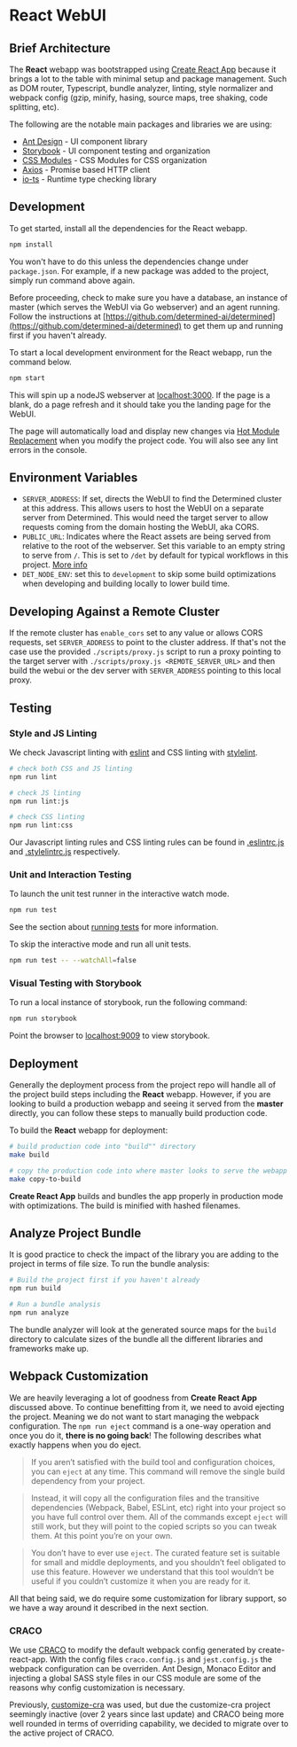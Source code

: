 # React WebUI

## Brief Architecture

The **React** webapp was bootstrapped using [Create React App](https://github.com/facebook/create-react-app#create-react-app--) because it brings a lot to the table with minimal setup and package management. Such as DOM router, Typescript, bundle analyzer, linting, style normalizer and webpack config (gzip, minify, hasing, source maps, tree shaking, code splitting, etc).

The following are the notable main packages and libraries we are using:

- [Ant Design](https://ant.design/) - UI component library
- [Storybook](https://storybook.js.org/) - UI component testing and organization
- [CSS Modules](https://create-react-app.dev/docs/adding-a-css-modules-stylesheet/) - CSS Modules for CSS organization
- [Axios](https://github.com/axios/axios) - Promise based HTTP client
- [io-ts](https://github.com/gcanti/io-ts) - Runtime type checking library

## Development

To get started, install all the dependencies for the React webapp.

```sh
npm install
```

You won't have to do this unless the dependencies change under `package.json`.
For example, if a new package was added to the project, simply run command above
again.

Before proceeding, check to make sure you have a database, an instance of master (which serves the WebUI via Go webserver) and an agent running. Follow the instructions at [https://github.com/determined-ai/determined](https://github.com/determined-ai/determined) to get them up and running first if you haven't already.

To start a local development environment for the React webapp, run the command below.

```sh
npm start
```

This will spin up a nodeJS webserver at [localhost:3000](http://localhost:3000). If the page is a blank, do a page refresh and it should take you the landing page for the WebUI.

The page will automatically load and display new changes via [Hot Module Replacement](https://webpack.js.org/concepts/hot-module-replacement/) when you modify the project code. You will also see any lint errors in the console.

## Environment Variables

- `SERVER_ADDRESS`: If set, directs the WebUI to find the Determined cluster at this address.
This allows users to host the WebUI on a separate server from Determined. This would need the target
server to allow requests coming from the domain hosting the WebUI, aka CORS.
- `PUBLIC_URL`: Indicates where the React assets are being served from relative to the root of the webserver. Set this variable to an empty string to serve from `/`.
This is set to `/det` by default for typical workflows in this project.  [More info](https://create-react-app.dev/docs/using-the-public-folder/)
- `DET_NODE_ENV`: set this to `development` to skip some build optimizations when developing and building
locally to lower build time.

## Developing Against a Remote Cluster

If the remote cluster has `enable_cors` set to any value or allows CORS requests, set
`SERVER_ADDRESS` to point to the cluster address. If that's not the case use the provided
`./scripts/proxy.js` script to run a proxy pointing to the target server with
`./scripts/proxy.js <REMOTE_SERVER_URL>` and then build the webui or the dev server with
`SERVER_ADDRESS` pointing to this local proxy.

## Testing

### Style and JS Linting

We check Javascript linting with [eslint](http://eslint.org/) and CSS linting with [stylelint](https://stylelint.io/).

```sh
# check both CSS and JS linting
npm run lint

# check JS linting
npm run lint:js

# check CSS linting
npm run lint:css
```

Our Javascript linting rules and CSS linting rules can be found in [.eslintrc.js](.eslistrc.js) and [.stylelintrc.js](.stylelintrc.js) respectively.

### Unit and Interaction Testing

To launch the unit test runner in the interactive watch mode.

```sh
npm run test
```

See the section about [running tests](https://facebook.github.io/create-react-app/docs/running-tests) for more information.

To skip the interactive mode and run all unit tests.

```sh
npm run test -- --watchAll=false
```

### Visual Testing with Storybook

To run a local instance of storybook, run the following command:

```sh
npm run storybook
```

Point the browser to [localhost:9009](http://localhost:9009) to view storybook.

## Deployment

Generally the deployment process from the project repo will handle all of the project build steps including the **React** webapp. However, if you are looking to build a production webapp and seeing it served from the **master** directly, you can follow these steps to manually build production code.

To build the **React** webapp for deployment:

```sh
# build production code into "build"" directory
make build

# copy the production code into where master looks to serve the webapp
make copy-to-build
```

**Create React App** builds and bundles the app properly in production mode with optimizations. The build is minified with hashed filenames.

## Analyze Project Bundle

It is good practice to check the impact of the library you are adding to the project in terms of file size. To run the bundle analysis:

```sh
# Build the project first if you haven't already
npm run build

# Run a bundle analysis
npm run analyze
```

The bundle analyzer will look at the generated source maps for the `build` directory to calculate sizes of the bundle all the different libraries and frameworks make up.

## Webpack Customization

We are heavily leveraging a lot of goodness from **Create React App** discussed above. To continue benefitting from it, we need to avoid ejecting the project. Meaning we do not want to start managing the webpack configuration. The `npm run eject` command is a one-way operation and once you do it, **there is no going back**! The following describes what exactly happens when you do eject.

>If you aren’t satisfied with the build tool and configuration choices, you can `eject` at any time. This command will remove the single build dependency from your project.

> Instead, it will copy all the configuration files and the transitive dependencies (Webpack, Babel, ESLint, etc) right into your project so you have full control over them. All of the commands except `eject` will still work, but they will point to the copied scripts so you can tweak them. At this point you’re on your own.

> You don’t have to ever use `eject`. The curated feature set is suitable for small and middle deployments, and you shouldn’t feel obligated to use this feature. However we understand that this tool wouldn’t be useful if you couldn’t customize it when you are ready for it.

All that being said, we do require some customization for library support, so we have a way around it described in the next section.

### CRACO

We use [CRACO](https://github.com/gsoft-inc/craco) to modify the default webpack config generated by create-react-app. With the config files `craco.config.js` and `jest.config.js` the webpack configuration can be overriden. Ant Design, Monaco Editor and injecting a global SASS style files in our CSS module are some of the reasons why config customization is necessary.

Previously, [customize-cra](https://github.com/arackaf/customize-cra) was used, but due the customize-cra project seemingly inactive (over 2 years since last update) and CRACO being more well rounded in terms of overriding capability, we decided to migrate over to the active project of CRACO.
